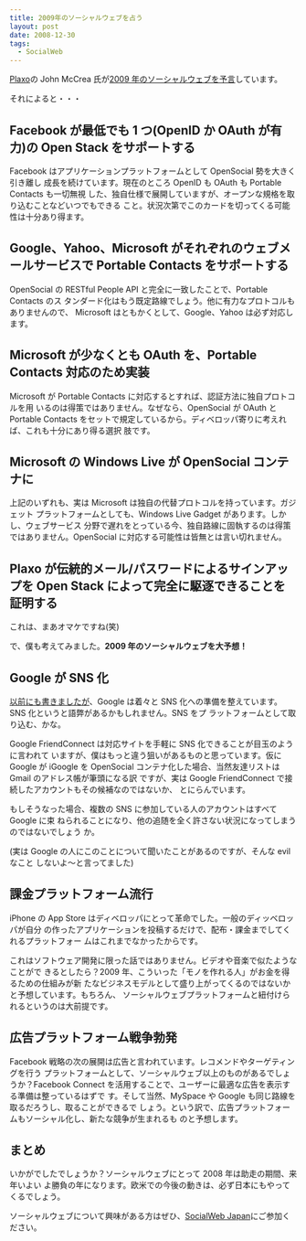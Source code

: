 ```yaml
---
title: 2009年のソーシャルウェブを占う
layout: post
date: 2008-12-30
tags:
  - SocialWeb
---
```

[Plaxo](http://www.plaxo.com/)の John McCrea 氏が[2009 年のソーシャルウェブを予言](http://therealmccrea.com/2008/12/18/the-social-web-my-predictions-for-2009/)しています。

それによると・・・

## Facebook が最低でも 1 つ(OpenID か OAuth が有力)の Open Stack をサポートする

Facebook はアプリケーションプラットフォームとして OpenSocial 勢を大きく引き離し
成長を続けています。現在のところ OpenID も OAuth も Portable Contacts も一切無視
した、独自仕様で展開していますが、オープンな規格を取り込むことなどいつでもできる
こと。状況次第でこのカードを切ってくる可能性は十分あり得ます。

## Google、Yahoo、Microsoft がそれぞれのウェブメールサービスで Portable Contacts をサポートする

OpenSocial の RESTful People API と完全に一致したことで、Portable Contacts のス
タンダード化はもう既定路線でしょう。他に有力なプロトコルもありませんので、
Microsoft はともかくとして、Google、Yahoo は必ず対応します。

## Microsoft が少なくとも OAuth を、Portable Contacts 対応のため実装

Microsoft が Portable Contacts に対応するとすれば、認証方法に独自プロトコルを用
いるのは得策ではありません。なぜなら、OpenSocial が OAuth と Portable Contacts
をセットで規定しているから。ディベロッパ寄りに考えれば、これも十分にあり得る選択
肢です。

## Microsoft の Windows Live が OpenSocial コンテナに

上記のいずれも、実は Microsoft は独自の代替プロトコルを持っています。ガジェット
プラットフォームとしても、Windows Live Gadget があります。しかし、ウェブサービス
分野で遅れをとっている今、独自路線に固執するのは得策ではありません。OpenSocial
に対応する可能性は皆無とは言い切れません。

## Plaxo が伝統的メール/パスワードによるサインアップを Open Stack によって完全に駆逐できることを証明する

これは、まあオマケですね(笑)

で、僕も考えてみました。**2009 年のソーシャルウェブを大予想！**

## Google が SNS 化

[以前にも書きましたが](http://devlog.agektmr.com/archives/207)、Google は着々と
SNS 化への準備を整えています。SNS 化というと語弊があるかもしれません。SNS をプ
ラットフォームとして取り込む、かな。

Google FriendConnect は対応サイトを手軽に SNS 化できることが目玉のように言われて
いますが、僕はもっと違う狙いがあるものと思っています。仮に Google が iGoogle を
OpenSocial コンテナ化した場合、当然友達リストは Gmail のアドレス帳が筆頭になる訳
ですが、実は Google FriendConnect で接続したアカウントもその候補なのではないか、
とにらんでいます。

もしそうなった場合、複数の SNS に参加している人のアカウントはすべて Google に束
ねられることになり、他の追随を全く許さない状況になってしまうのではないでしょう
か。

(実は Google の人にこのことについて聞いたことがあるのですが、そんな evil なこと
しないよ〜と言ってました)

## 課金プラットフォーム流行

iPhone の App Store はディベロッパにとって革命でした。一般のディッベロッパが自分
の作ったアプリケーションを投稿するだけで、配布・課金までしてくれるプラットフォー
ムはこれまでなかったからです。

これはソフトウェア開発に限った話ではありません。ビデオや音楽で似たようなことがで
きるとしたら？2009 年、こういった「モノを作れる人」がお金を得るための仕組みが新
たなビジネスモデルとして盛り上がってくるのではないかと予想しています。もちろん、
ソーシャルウェブプラットフォームと紐付けられるというのは大前提です。

## 広告プラットフォーム戦争勃発

Facebook 戦略の次の展開は広告と言われています。レコメンドやターゲティングを行う
プラットフォームとして、ソーシャルウェブ以上のものがあるでしょうか？Facebook
Connect を活用することで、ユーザーに最適な広告を表示する準備は整っているはずで
す。そして当然、MySpace や Google も同じ路線を取るだろうし、取ることができるで
しょう。という訳で、広告プラットフォームもソーシャル化し、新たな競争が生まれるも
のと予想します。

## まとめ

いかがでしたでしょうか？ソーシャルウェブにとって 2008 年は助走の期間、来年いよい
よ勝負の年になります。欧米での今後の動きは、必ず日本にもやってくるでしょう。

ソーシャルウェブについて興味がある方はぜひ、[SocialWeb
Japan](http://groups.google.com/group/socialweb-japan/)にご参加ください。

